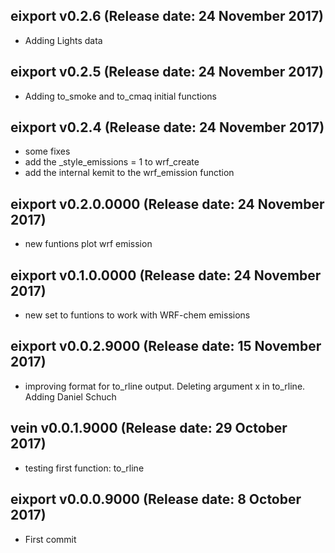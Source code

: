 ## eixport v0.2.6 (Release date: 24 November 2017)
- Adding Lights data

## eixport v0.2.5 (Release date: 24 November 2017)
- Adding to_smoke and to_cmaq initial functions

## eixport v0.2.4 (Release date: 24 November 2017)
- some fixes
- add the _style_emissions = 1 to wrf_create
- add the internal kemit to the wrf_emission function

## eixport v0.2.0.0000 (Release date: 24 November 2017)
- new funtions plot wrf emission

## eixport v0.1.0.0000 (Release date: 24 November 2017)
- new set to funtions to work with WRF-chem emissions

## eixport v0.0.2.9000 (Release date: 15 November 2017)
- improving format for to_rline output. Deleting argument x in to_rline. 
  Adding Daniel Schuch

## vein v0.0.1.9000 (Release date: 29 October 2017)
- testing first function: to_rline

## eixport v0.0.0.9000 (Release date: 8 October 2017)
- First commit
